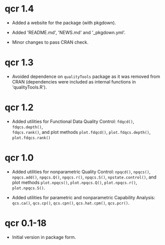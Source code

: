 # qcr 1.4

* Added a website for the package (with pkgdown).
 
* Added 'README.md', 'NEWS.md' and '_pkgdown.yml'.
 
* Minor changes to pass CRAN check.


# qcr 1.3

* Avoided dependence on `qualityTools` package as it was removed from CRAN 
  (dependencies were included as internal functions in 'qualityTools.R').


# qcr 1.2

* Added utilities for Functional Data Quality Control: `fdqcd()`, `fdqcs.depth()`,     
  `fdqcs.rank()`, and plot methods `plot.fdqcd()`, `plot.fdqcs.depth()`, 
  `plot.fdqcs.rank()`
	

# qcr 1.0

* Added utilities for nonparametric Quality Control: `npqcd()`, `npqcs()`,
  `npqcs.add()`, `npqcs.Q()`, `npqcs.r()`, `npqcs.S()`, `npstate.control()`, and
  plot methods `plot.npqcs()`, `plot.npqcs.Q()`, `plot.npqcs.r()`, `plot.npqcs.S()`.
  
* Added utilities for parametric and nonparametric Capability Analysis: `qcs.ca()`,
  `qcs.cp()`, `qcs.cpn()`, `qcs.hat.cpm()`, `qcs.pcr()`.	


# qcr 0.1-18 

* Initial version in package form.